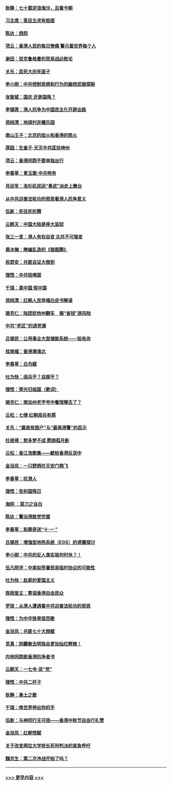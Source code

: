 #### [耿静：七十载逆浪淘沙，且看今朝](../pages/nsc993/n11564520.md?t=10030533) 
#### [习主席：答应五求有脸面](../pages/nsc993/n11563953.md?t=10030533) 
#### [陈达：鸽怨](../pages/nsc993/n11561879.md?t=10030533) 
#### [项云：香港人民的每日惨痛  警示着世界每个人](../pages/nsc993/n11559273.md?t=10030533) 
#### [谢田：驳克鲁格曼的贸易战必败论](../pages/nsc993/n11555840.md?t=10030533) 
#### [关乐：启死大庆死面子](../pages/nsc993/n11556823.md?t=10030533) 
#### [李小刚：中共控制思想和行为的脑控武器探秘](../pages/nsc993/n11556776.md?t=10030533) 
#### [张智斌：国庆  还是国殇？](../pages/nsc993/n11556617.md?t=10030533) 
#### [李镇莲：港人抗争为中国民主化开辟出路](../pages/nsc993/n11556570.md?t=10030533) 
#### [郑纯清：地球村非魔乐园](../pages/nsc993/n11555415.md?t=10030533) 
#### [南山王子：北京的焰火和香港的怒火](../pages/nsc993/n11555318.md?t=10030533) 
#### [莲园：生查子·天灭中共匡扶神州](../pages/nsc993/n11555302.md?t=10030533) 
#### [项云：香港同胞不要单独出行](../pages/nsc993/n11555276.md?t=10030533) 
#### [李春草：青玉案‧中共特务](../pages/nsc993/n11552356.md?t=10030533) 
#### [肖运军：洛杉矶民运“勇武”派走上舞台](../pages/nsc993/n11551595.md?t=10030533) 
#### [从中共迫害法轮功的邪恶看港人抗争意义](../pages/nsc993/n11540858.md?t=10030533) 
#### [伍新：死往死折腾](../pages/nsc993/n11550174.md?t=10030533) 
#### [云鹤天：中国大陆是座大监狱](../pages/nsc993/n11550155.md?t=10030533) 
#### [张三一言：港人有权自变 北共不可强变](../pages/nsc993/n11550132.md?t=10030533) 
#### [黄冰楠：瞎编乱造的《狼图腾》](../pages/nsc993/n11550082.md?t=10030533) 
#### [祝君安：共匪自证大限到](../pages/nsc993/n11550041.md?t=10030533) 
#### [理悟：中共轻嘚瑟](../pages/nsc993/n11547978.md?t=10030533) 
#### [千瑞：真中国 假中国](../pages/nsc993/n11547865.md?t=10030533) 
#### [郑纯清：红朝人民幸福白皮书解读](../pages/nsc993/n11547499.md?t=10030533) 
#### [骆克仁：陆团犹他州翻车　揭“省钱”游风险](../pages/nsc993/n11546977.md?t=10030533) 
#### [中共“老区”的退党潮](../pages/nsc993/n11545995.md?t=10030533) 
#### [吕锡民：公用事业大型储能系统——铅电池](../pages/nsc993/n11545701.md?t=10030533) 
#### [桂南福：香港潮涌北](../pages/nsc993/n11545682.md?t=10030533) 
#### [李春草：白鸟赋](../pages/nsc993/n11545663.md?t=10030533) 
#### [吐为快：阅兵乎？自娱乎？](../pages/nsc993/n11545625.md?t=10030533) 
#### [理悟：荣光归祖国（歌词）](../pages/nsc993/n11545616.md?t=10030533) 
#### [骆克仁：南加州老字号中餐馆哪去了？](../pages/nsc993/n11545120.md?t=10030533) 
#### [云松：七律 红朝阅兵有感](../pages/nsc993/n11542394.md?t=10030533) 
#### [关乐：“最美贫困户”与“最美港警”的启示](../pages/nsc993/n11542252.md?t=10030533) 
#### [杜彼得：愁多梦不成 愿随孤月影](../pages/nsc993/n11540296.md?t=10030533) 
#### [云松：香江浩歌集——献给香港反送中](../pages/nsc993/n11540149.md?t=10030533) 
#### [金浴凤：一只野鸽在天安门翔飞](../pages/nsc993/n11540280.md?t=10030533) 
#### [李春草：叹港人](../pages/nsc993/n11540119.md?t=10030533) 
#### [理悟：告别国殇日](../pages/nsc993/n11539610.md?t=10030533) 
#### [海网 ：菜刀之自白](../pages/nsc993/n11539597.md?t=10030533) 
#### [陈达：警治港致党完蛋](../pages/nsc993/n11538127.md?t=10030533) 
#### [李春草：和蔡奇送“十·一 ”](../pages/nsc993/n11537810.md?t=10030533) 
#### [吕锡民：增强型地热系统（EGS）的诱震探讨](../pages/nsc993/n11537765.md?t=10030533) 
#### [李小刚：中共的反人类实验何时休？！](../pages/nsc993/n11537669.md?t=10030533) 
#### [伍凡短评：中美拟签署贸易临时协议的可能性](../pages/nsc993/n11536773.md?t=10030533) 
#### [吐为快：赵家的爱国主义](../pages/nsc993/n11536750.md?t=10030533) 
#### [观雨堂主：寄语香港自由民众](../pages/nsc993/n11536735.md?t=10030533) 
#### [罗琼：从港人遭遇看中共迫害法轮功的邪恶](../pages/nsc993/n11507862.md?t=10030533) 
#### [理悟：为中华铁脊梁而歌](../pages/nsc993/n11534458.md?t=10030533) 
#### [金浴凤：共匪七十大限赋](../pages/nsc993/n11534434.md?t=10030533) 
#### [觅真：阴霾散去明珠会更加灿烂辉煌！](../pages/nsc993/n11531858.md?t=10030533) 
#### [内地同胞致香港抗争者书](../pages/nsc993/n11531645.md?t=10030533) 
#### [云鹤天：一七令‧说“党”](../pages/nsc993/n11529099.md?t=10030533) 
#### [理悟：中共二杆子](../pages/nsc993/n11529046.md?t=10030533) 
#### [耿静：勇士之歌](../pages/nsc993/n11527562.md?t=10030533) 
#### [千瑞：唤世界伸出你的手](../pages/nsc993/n11526942.md?t=10030533) 
#### [伍新：与神同行无可挡——香港中秋节自由行礼赞](../pages/nsc993/n11526801.md?t=10030533) 
#### [金浴凤：红朝恨赋](../pages/nsc993/n11524312.md?t=10030533) 
#### [关于改变两位大学校长死刑判决的紧急呼吁](../pages/nsc993/n11524103.md?t=10030533) 
#### [魏京生：第二次冷战开始了吗？](../pages/nsc993/n11524023.md?t=10030533) 

----
#### [ >>> 更早内容 <<< ](../indexes/nsc993-earlier.md)
